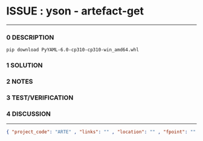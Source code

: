 # ISSUE : yson - artefact-get
--------------------------------
### 0 DESCRIPTION
```bash
pip download PyYAML-6.0-cp310-cp310-win_amd64.whl
```

### 1 SOLUTION


### 2 NOTES


### 3 TEST/VERIFICATION


### 4 DISCUSSION



--------------------------------
```json
{ "project_code": "ARTE" , "links": "" , "location": "" , "fpoint": "" }
```
